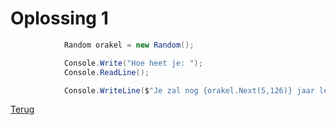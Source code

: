 # Oplossing 1

```csharp
            Random orakel = new Random();

            Console.Write("Hoe heet je: ");
            Console.ReadLine();

            Console.WriteLine($"Je zal nog {orakel.Next(5,126)} jaar leven.");
```

[Terug](../Hfdst4.md)